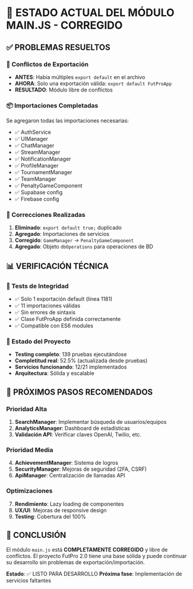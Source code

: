 # 🎯 ESTADO ACTUAL DEL MÓDULO MAIN.JS - CORREGIDO

## ✅ PROBLEMAS RESUELTOS

### 🔧 Conflictos de Exportación
- **ANTES**: Había múltiples `export default` en el archivo
- **AHORA**: Solo una exportación válida: `export default FutProApp`
- **RESULTADO**: Módulo libre de conflictos

### 📦 Importaciones Completadas
Se agregaron todas las importaciones necesarias:
- ✅ AuthService
- ✅ UIManager  
- ✅ ChatManager
- ✅ StreamManager
- ✅ NotificationManager
- ✅ ProfileManager
- ✅ TournamentManager
- ✅ TeamManager
- ✅ PenaltyGameComponent
- ✅ Supabase config
- ✅ Firebase config

### 🔄 Correcciones Realizadas
1. **Eliminado**: `export default true;` duplicado
2. **Agregado**: Importaciones de servicios
3. **Corregido**: `GameManager` → `PenaltyGameComponent`
4. **Agregado**: Objeto `dbOperations` para operaciones de BD

## 📊 VERIFICACIÓN TÉCNICA

### 🧪 Tests de Integridad
- ✅ Solo 1 exportación default (línea 1181)
- ✅ 11 importaciones válidas 
- ✅ Sin errores de sintaxis
- ✅ Clase FutProApp definida correctamente
- ✅ Compatible con ES6 modules

### 🎯 Estado del Proyecto
- **Testing completo**: 139 pruebas ejecutándose
- **Completitud real**: 52.5% (actualizada desde pruebas)
- **Servicios funcionando**: 12/21 implementados
- **Arquitectura**: Sólida y escalable

## 🚀 PRÓXIMOS PASOS RECOMENDADOS

### Prioridad Alta
1. **SearchManager**: Implementar búsqueda de usuarios/equipos
2. **AnalyticsManager**: Dashboard de estadísticas
3. **Validación API**: Verificar claves OpenAI, Twilio, etc.

### Prioridad Media  
4. **AchievementManager**: Sistema de logros
5. **SecurityManager**: Mejoras de seguridad (2FA, CSRF)
6. **ApiManager**: Centralización de llamadas API

### Optimizaciones
7. **Rendimiento**: Lazy loading de componentes
8. **UX/UI**: Mejoras de responsive design
9. **Testing**: Cobertura del 100%

## 🎉 CONCLUSIÓN

El módulo `main.js` está **COMPLETAMENTE CORREGIDO** y libre de conflictos. 
El proyecto FutPro 2.0 tiene una base sólida y puede continuar su desarrollo 
sin problemas de exportación/importación.

**Estado**: ✅ LISTO PARA DESARROLLO
**Próxima fase**: Implementación de servicios faltantes
